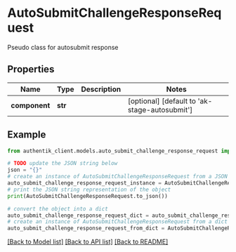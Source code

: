 # AutoSubmitChallengeResponseRequest

Pseudo class for autosubmit response

## Properties

Name | Type | Description | Notes
------------ | ------------- | ------------- | -------------
**component** | **str** |  | [optional] [default to 'ak-stage-autosubmit']

## Example

```python
from authentik_client.models.auto_submit_challenge_response_request import AutoSubmitChallengeResponseRequest

# TODO update the JSON string below
json = "{}"
# create an instance of AutoSubmitChallengeResponseRequest from a JSON string
auto_submit_challenge_response_request_instance = AutoSubmitChallengeResponseRequest.from_json(json)
# print the JSON string representation of the object
print(AutoSubmitChallengeResponseRequest.to_json())

# convert the object into a dict
auto_submit_challenge_response_request_dict = auto_submit_challenge_response_request_instance.to_dict()
# create an instance of AutoSubmitChallengeResponseRequest from a dict
auto_submit_challenge_response_request_from_dict = AutoSubmitChallengeResponseRequest.from_dict(auto_submit_challenge_response_request_dict)
```
[[Back to Model list]](../README.md#documentation-for-models) [[Back to API list]](../README.md#documentation-for-api-endpoints) [[Back to README]](../README.md)


